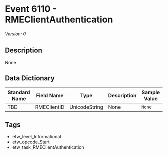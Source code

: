 # Event 6110 - RMEClientAuthentication
###### Version: 0

## Description
None

## Data Dictionary
|Standard Name|Field Name|Type|Description|Sample Value|
|---|---|---|---|---|
|TBD|RMEClientID|UnicodeString|None|`None`|

## Tags
* etw_level_Informational
* etw_opcode_Start
* etw_task_RMEClientAuthentication